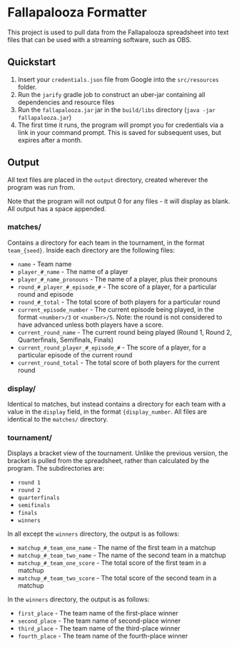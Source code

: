 # Fallapalooza Formatter
This project is used to pull data from the Fallapalooza spreadsheet into text files that can be used with a streaming
software, such as OBS. 

## Quickstart
1. Insert your `credentials.json` file from Google into the `src/resources` folder.
2. Run the `jarify` gradle job to construct an uber-jar containing all dependencies and resource files
3. Run the `fallapalooza.jar` jar in the `build/libs` directory (`java -jar fallapalooza.jar`)
4. The first time it runs, the program will prompt you for credentials via a link in your command prompt. This is
saved for subsequent uses, but expires after a month.

## Output
All text files are placed in the `output` directory, created wherever the program was run from.

Note that the program will not output 0 for any files - it will display as blank. All output has a space appended.

### matches/
Contains a directory for each team in the tournament, in the format `team_{seed}`. Inside each directory are the
following files:
* `name` - Team name
* `player_#_name` - The name of a player
* `player_#_name_pronouns` - The name of a player, plus their pronouns
* `round_#_player_#_episode_#` - The score of a player, for a particular round and episode
* `round_#_total` - The total score of both players for a particular round
* `current_episode_number` - The current episode being played, in the format `<number>/3` or `<number>/5`. Note:
the round is not considered to have advanced unless both players have a score.
* `current_round_name` - The current round being played (Round 1, Round 2, Quarterfinals, Semifinals, Finals)
* `current_round_player_#_episode_#` - The score of a player, for a particular episode of the current round
* `current_round_total` - The total score of both players for the current round

### display/
Identical to matches, but instead contains a directory for each team with a value in the `display` field, in the format
`{display_number`. All files are identical to the `matches/` directory.

### tournament/
Displays a bracket view of the tournament. Unlike the previous version, the bracket is pulled from the spreadsheet, 
rather than calculated by the program. The subdirectories are:
* `round 1`
* `round 2`
* `quarterfinals`
* `semifinals`
* `finals`
* `winners`

In all except the `winners` directory, the output is as follows:
* `matchup_#_team_one_name` - The name of the first team in a matchup
* `matchup_#_team_two_name` - The name of the second team in a matchup
* `matchup_#_team_one_score` - The total score of the first team in a matchup
* `matchup_#_team_two_score` - The total score of the second team in a matchup

In the `winners` directory, the output is as follows:
* `first_place` - The team name of the first-place winner
* `second_place` - The team name of second-place winner
* `third_place` - The team name of the third-place winner
* `fourth_place` - The team name of the fourth-place winner


